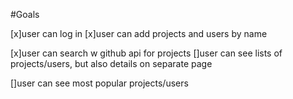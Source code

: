 #Goals

[x]user can log in
[x]user can add projects and users by name

[x]user can search w github api for projects
[]user can see lists of projects/users, but also details on separate page

[]user can see most popular projects/users
